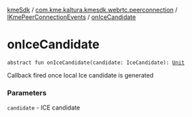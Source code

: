 [kmeSdk](../../index.md) / [com.kme.kaltura.kmesdk.webrtc.peerconnection](../index.md) / [IKmePeerConnectionEvents](index.md) / [onIceCandidate](./on-ice-candidate.md)

# onIceCandidate

`abstract fun onIceCandidate(candidate: IceCandidate): `[`Unit`](https://kotlinlang.org/api/latest/jvm/stdlib/kotlin/-unit/index.html)

Callback fired once local Ice candidate is generated

### Parameters

`candidate` - ICE candidate